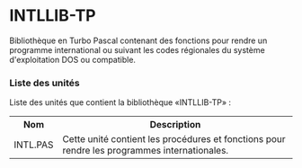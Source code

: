 # INTLLIB-TP
Bibliothèque en Turbo Pascal contenant des fonctions pour rendre un programme international ou suivant les codes régionales du système d'exploitation DOS ou compatible.

<h3>Liste des unités</h3>

Liste des unités que contient la bibliothèque «INTLLIB-TP» :

<table>
  <tr>
    <th>Nom</th>
    <th>Description</th>
  </tr>
  <tr>
      <td>INTL.PAS</td>
      <td>Cette unité contient les procédures et fonctions pour rendre les programmes internationales.</td>
  </tr>
</table>

